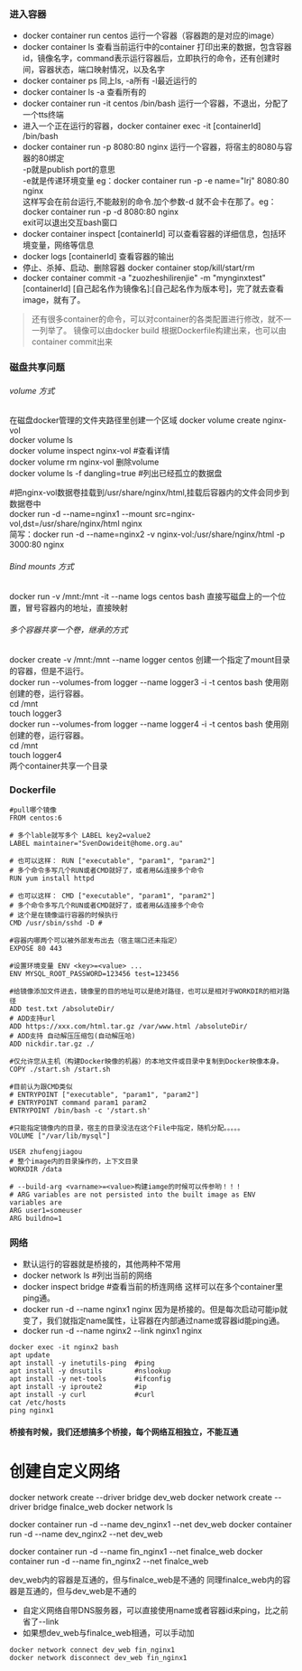### 进入容器

- docker container run centos 运行一个容器（容器跑的是对应的image）
- docker container ls 查看当前运行中的container  打印出来的数据，包含容器id，镜像名字，command表示运行容器后，立即执行的命令，还有创建时间，容器状态，端口映射情况，以及名字
- docker container ps 同上ls, -a所有 -l最近运行的
- docker container ls -a 查看所有的
- docker container run -it centos  /bin/bash 运行一个容器，不退出，分配了一个tts终端
- 进入一个正在运行的容器，docker container exec -it [containerId] /bin/bash
- docker container run -p 8080:80 nginx  运行一个容器，将宿主的8080与容器的80绑定 
<br>-p就是publish port的意思
<br>-e就是传递环境变量 eg：docker container run -p -e name="lrj" 8080:80 nginx
<br>这样写会在前台运行,不能敲别的命令.加个参数-d 就不会卡在那了。eg：docker container run -p -d 8080:80 nginx
<br>exit可以退出交互bash窗口
- docker container inspect [containerId] 可以查看容器的详细信息，包括环境变量，网络等信息
- docker logs [containerId] 查看容器的输出
- 停止、杀掉、启动、删除容器  docker container stop/kill/start/rm
- docker container commit -a "zuozheshilirenjie" -m "mynginxtest" [containerId]  [自己起名作为镜像名]:[自己起名作为版本号]，完了就去查看image，就有了。

> 还有很多container的命令，可以对container的各类配置进行修改，就不一一列举了。
> 镜像可以由docker build	根据Dockerfile构建出来，也可以由container commit出来

### 磁盘共享问题

###### volume 方式
在磁盘docker管理的文件夹路径里创建一个区域
docker volume create nginx-vol  
docker volume ls  
docker volume inspect nginx-vol #查看详情  
docker volume rm nginx-vol  删除volume  
docker volume ls -f dangling=true #列出已经孤立的数据盘  

#把nginx-vol数据卷挂载到/usr/share/nginx/html,挂载后容器内的文件会同步到数据卷中  
docker run -d  --name=nginx1 --mount src=nginx-vol,dst=/usr/share/nginx/html nginx  
简写：docker run -d  --name=nginx2  -v nginx-vol:/usr/share/nginx/html -p 3000:80 nginx  

######  Bind mounts 方式

docker run -v /mnt:/mnt -it --name logs centos bash 直接写磁盘上的一个位置，冒号容器内的地址，直接映射

###### 多个容器共享一个卷，继承的方式

docker create -v /mnt:/mnt --name logger centos 创建一个指定了mount目录的容器，但是不运行。  
docker run --volumes-from logger --name logger3 -i -t centos bash 使用刚创建的卷，运行容器。  
cd /mnt  
touch logger3  
docker run --volumes-from logger --name logger4 -i -t centos bash 使用刚创建的卷，运行容器。  
cd /mnt  
touch logger4  
两个container共享一个目录

### Dockerfile
```shell
#pull哪个镜像
FROM centos:6

# 多个lable就写多个 LABEL key2=value2
LABEL maintainer="SvenDowideit@home.org.au"

# 也可以这样： RUN ["executable", "param1", "param2"]
# 多个命令多写几个RUN或者CMD就好了，或者用&&连接多个命令
RUN yum install httpd  

# 也可以这样： CMD ["executable", "param1", "param2"]
# 多个命令多写几个RUN或者CMD就好了，或者用&&连接多个命令
# 这个是在镜像运行容器的时候执行
CMD /usr/sbin/sshd -D #

#容器内哪两个可以被外部发布出去（宿主端口还未指定）
EXPOSE 80 443

#设置环境变量 ENV <key>=<value> ...
ENV MYSQL_ROOT_PASSWORD=123456 test=123456

#给镜像添加文件进去，镜像里的目的地址可以是绝对路径，也可以是相对于WORKDIR的相对路径
ADD test.txt /absoluteDir/
# ADD支持url
ADD https://xxx.com/html.tar.gz /var/www.html /absoluteDir/
# ADD支持 自动解压压缩包(自动解压哈)
ADD nickdir.tar.gz ./

#仅允许您从主机（构建Docker映像的机器）的本地文件或目录中复制到Docker映像本身。 
COPY ./start.sh /start.sh

#目前认为跟CMD类似
# ENTRYPOINT ["executable", "param1", "param2"]
# ENTRYPOINT command param1 param2
ENTRYPOINT /bin/bash -c '/start.sh'

#只能指定镜像内的目录，宿主的目录没法在这个File中指定，随机分配。。。。。
VOLUME ["/var/lib/mysql"]

USER zhufengjiagou
# 整个image内的目录操作的，上下文目录
WORKDIR /data

# --build-arg <varname>=<value>构建iamge的时候可以传参哟！！！
# ARG variables are not persisted into the built image as ENV variables are
ARG user1=someuser
ARG buildno=1
```
### 网络
- 默认运行的容器就是桥接的，其他两种不常用
- docker network ls #列出当前的网络
- docker inspect bridge #查看当前的桥连网络  这样可以在多个container里ping通。
- docker run -d --name nginx1 nginx  因为是桥接的。但是每次启动可能ip就变了，我们就指定name属性，让容器在内部通过name或容器id能ping通。
- docker run -d --name nginx2 --link nginx1 nginx
```
docker exec -it nginx2 bash
apt update
apt install -y inetutils-ping  #ping
apt install -y dnsutils        #nslookup
apt install -y net-tools       #ifconfig
apt install -y iproute2        #ip
apt install -y curl            #curl
cat /etc/hosts
ping nginx1
```
#### 桥接有时候，我们还想搞多个桥接，每个网络互相独立，不能互通

# 创建自定义网络
docker network create --driver bridge dev_web
docker network create --driver bridge finalce_web
docker network ls

docker container run -d --name dev_nginx1 --net dev_web
docker container run -d --name dev_nginx2 --net dev_web

docker container run -d --name fin_nginx1 --net finalce_web
docker container run -d --name fin_nginx2 --net finalce_web

dev_web内的容器是互通的，但与finalce_web是不通的
同理finalce_web内的容器是互通的，但与dev_web是不通的
- 自定义网络自带DNS服务器，可以直接使用name或者容器id来ping，比之前省了--link
- 如果想dev_web与finalce_web相通，可以手动加
```
docker network connect dev_web fin_nginx1
docker network disconnect dev_web fin_nginx1
```
